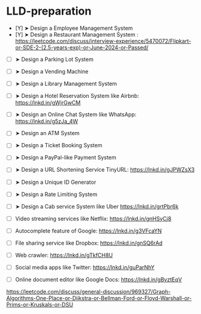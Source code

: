 # LLD-preparation

- [Y] ➤ Design a Employee Management System
- [Y] ➤ Design a Restaurant Management System : https://leetcode.com/discuss/interview-experience/5470072/Flipkart-or-SDE-2-(2.5-years-exp)-or-June-2024-or-Passed/
- [ ] ➤ Design a Parking Lot System
- [ ] ⁠➤ Design a Vending Machine
- [ ] ⁠⁠➤ Design a Library Management System
- [ ] ⁠➤ Design a Hotel Reservation System like Airbnb: https://lnkd.in/gWjrGwCM 
- [ ] ⁠➤ Design an Online Chat System like WhatsApp: https://lnkd.in/g5zJa_4W 
- [ ] ⁠⁠➤ Design an ATM System
- [ ] ⁠➤ Design a Ticket Booking System
- [ ] ⁠➤ Design a PayPal-like Payment System
- [ ] ⁠➤ Design a URL Shortening Service  TinyURL: https://lnkd.in/gJPWZsX3
- [ ] ⁠➤ Design a Unique ID Generator
- [ ] ⁠➤ Design a Rate Limiting System
- [ ] ➤ Design a Cab service System like Uber  https://lnkd.in/grtPbr6k 
- [ ] Video streaming services like Netflix: https://lnkd.in/gnHSyCj8 
- [ ]  Autocomplete feature of Google: https://lnkd.in/g3VFcaYN 
- [ ] File sharing service like Dropbox: https://lnkd.in/gnSQ6rAd 
- [ ] Web crawler: https://lnkd.in/gTkfCH8U 
- [ ]  Social media apps like Twitter: https://lnkd.in/guParNhY 
- [ ] Online document editor like Google Docs: https://lnkd.in/gBvztEqV 



https://leetcode.com/discuss/general-discussion/969327/Graph-Algorithms-One-Place-or-Dijkstra-or-Bellman-Ford-or-Floyd-Warshall-or-Prims-or-Kruskals-or-DSU 
